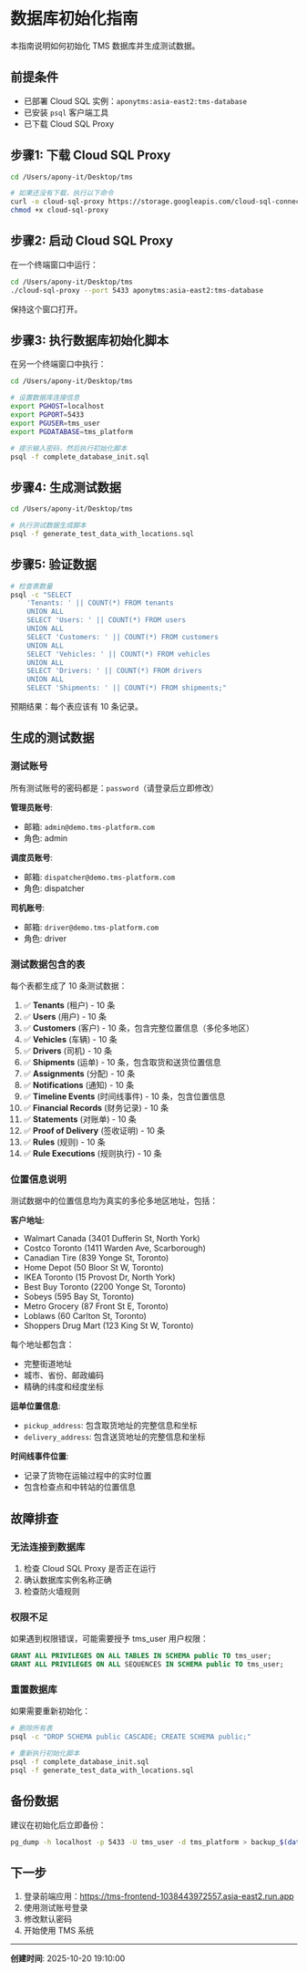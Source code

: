 # 数据库初始化指南

本指南说明如何初始化 TMS 数据库并生成测试数据。

## 前提条件

- 已部署 Cloud SQL 实例：`aponytms:asia-east2:tms-database`
- 已安装 `psql` 客户端工具
- 已下载 Cloud SQL Proxy

## 步骤1: 下载 Cloud SQL Proxy

```bash
cd /Users/apony-it/Desktop/tms

# 如果还没有下载，执行以下命令
curl -o cloud-sql-proxy https://storage.googleapis.com/cloud-sql-connectors/cloud-sql-proxy/v2.8.0/cloud-sql-proxy.darwin.amd64
chmod +x cloud-sql-proxy
```

## 步骤2: 启动 Cloud SQL Proxy

在一个终端窗口中运行：

```bash
cd /Users/apony-it/Desktop/tms
./cloud-sql-proxy --port 5433 aponytms:asia-east2:tms-database
```

保持这个窗口打开。

## 步骤3: 执行数据库初始化脚本

在另一个终端窗口中执行：

```bash
cd /Users/apony-it/Desktop/tms

# 设置数据库连接信息
export PGHOST=localhost
export PGPORT=5433
export PGUSER=tms_user
export PGDATABASE=tms_platform

# 提示输入密码，然后执行初始化脚本
psql -f complete_database_init.sql
```

## 步骤4: 生成测试数据

```bash
cd /Users/apony-it/Desktop/tms

# 执行测试数据生成脚本
psql -f generate_test_data_with_locations.sql
```

## 步骤5: 验证数据

```bash
# 检查表数量
psql -c "SELECT 
    'Tenants: ' || COUNT(*) FROM tenants
    UNION ALL
    SELECT 'Users: ' || COUNT(*) FROM users
    UNION ALL
    SELECT 'Customers: ' || COUNT(*) FROM customers
    UNION ALL
    SELECT 'Vehicles: ' || COUNT(*) FROM vehicles
    UNION ALL
    SELECT 'Drivers: ' || COUNT(*) FROM drivers
    UNION ALL
    SELECT 'Shipments: ' || COUNT(*) FROM shipments;"
```

预期结果：每个表应该有 10 条记录。

## 生成的测试数据

### 测试账号

所有测试账号的密码都是：`password`（请登录后立即修改）

**管理员账号**:
- 邮箱: `admin@demo.tms-platform.com`
- 角色: admin

**调度员账号**:
- 邮箱: `dispatcher@demo.tms-platform.com`
- 角色: dispatcher

**司机账号**:
- 邮箱: `driver@demo.tms-platform.com`
- 角色: driver

### 测试数据包含的表

每个表都生成了 10 条测试数据：

1. ✅ **Tenants** (租户) - 10 条
2. ✅ **Users** (用户) - 10 条
3. ✅ **Customers** (客户) - 10 条，包含完整位置信息（多伦多地区）
4. ✅ **Vehicles** (车辆) - 10 条
5. ✅ **Drivers** (司机) - 10 条
6. ✅ **Shipments** (运单) - 10 条，包含取货和送货位置信息
7. ✅ **Assignments** (分配) - 10 条
8. ✅ **Notifications** (通知) - 10 条
9. ✅ **Timeline Events** (时间线事件) - 10 条，包含位置信息
10. ✅ **Financial Records** (财务记录) - 10 条
11. ✅ **Statements** (对账单) - 10 条
12. ✅ **Proof of Delivery** (签收证明) - 10 条
13. ✅ **Rules** (规则) - 10 条
14. ✅ **Rule Executions** (规则执行) - 10 条

### 位置信息说明

测试数据中的位置信息均为真实的多伦多地区地址，包括：

**客户地址**:
- Walmart Canada (3401 Dufferin St, North York)
- Costco Toronto (1411 Warden Ave, Scarborough)
- Canadian Tire (839 Yonge St, Toronto)
- Home Depot (50 Bloor St W, Toronto)
- IKEA Toronto (15 Provost Dr, North York)
- Best Buy Toronto (2200 Yonge St, Toronto)
- Sobeys (595 Bay St, Toronto)
- Metro Grocery (87 Front St E, Toronto)
- Loblaws (60 Carlton St, Toronto)
- Shoppers Drug Mart (123 King St W, Toronto)

每个地址都包含：
- 完整街道地址
- 城市、省份、邮政编码
- 精确的纬度和经度坐标

**运单位置信息**:
- `pickup_address`: 包含取货地址的完整信息和坐标
- `delivery_address`: 包含送货地址的完整信息和坐标

**时间线事件位置**:
- 记录了货物在运输过程中的实时位置
- 包含检查点和中转站的位置信息

## 故障排查

### 无法连接到数据库

1. 检查 Cloud SQL Proxy 是否正在运行
2. 确认数据库实例名称正确
3. 检查防火墙规则

### 权限不足

如果遇到权限错误，可能需要授予 tms_user 用户权限：

```sql
GRANT ALL PRIVILEGES ON ALL TABLES IN SCHEMA public TO tms_user;
GRANT ALL PRIVILEGES ON ALL SEQUENCES IN SCHEMA public TO tms_user;
```

### 重置数据库

如果需要重新初始化：

```bash
# 删除所有表
psql -c "DROP SCHEMA public CASCADE; CREATE SCHEMA public;"

# 重新执行初始化脚本
psql -f complete_database_init.sql
psql -f generate_test_data_with_locations.sql
```

## 备份数据

建议在初始化后立即备份：

```bash
pg_dump -h localhost -p 5433 -U tms_user -d tms_platform > backup_$(date +%Y%m%d).sql
```

## 下一步

1. 登录前端应用：https://tms-frontend-1038443972557.asia-east2.run.app
2. 使用测试账号登录
3. 修改默认密码
4. 开始使用 TMS 系统

---

**创建时间**: 2025-10-20 19:10:00


